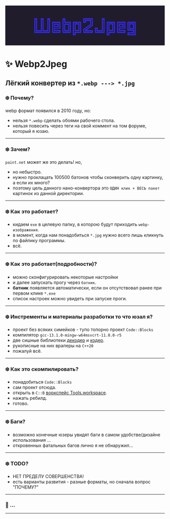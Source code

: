 
![Alt Text](logo.gif)
 
# :sparkles: Webp2Jpeg
 Лёгкий конвертер из `*.webp ---> *.jpg`
---
 
### :snowflake: Почему?
 webp формат появился в 2010 году, но:
 - нельзя `*.webp` сделать обоями рабочего стола.
 - нельзя повесить через теги на свой коммент на том форуме, который я юзаю.
---
 
### :snowflake: Зачем?
 `paint.net` может же это делать! но,
 - но небыстро.
 - нужно проклацать 100500 батонов чтобы сконверить одну картинку, а если их много?
 - поэтому цель данного нано-конвертора это `ОДИН клик + ВЕСЬ пакет` картинок из данной директории.
---
 
### :snowflake: Как это работает?
 - кидаем `exe` в целевую папку, в которою будут приходить `webp-изображения`.
 - в момент, когда нам понадобиться `*.jpg` нужно всего лишь кликнуть по файлику программы.
 - всё.
---
 
### :snowflake: Как это работает(подробности)?
 - можно сконфигурировать некоторые настройки
 - и далее запускать прогу через `батник`.
 - **батник** появляется автоматически, если он отсутствовал ранее при первом клике `*.exe`
 - список настроек можно увидеть при запуске проги.
---
 
### :snowflake: Инстременты и материалы разработки то что юзал я?
 - проект без всяких симейков - тупо топорно проект `Code::Blocks`
 - компилятор `gcc-13.1.0-mingw-w64msvcrt-11.0.0-r5`
 - две сишные библиотеки [декодер](https://github.com/webmproject/libwebp/) и [кодер](https://github.com/stbrumme/toojpeg).
 - рукописные на них враперы на `C++20`
 - пожалуй всё.
---
 
### :snowflake: Как это скомпилировать?
 - понадобиться `Code::Blocks`
 - сам проект отсюда.
 - открыть в `C::B` [воркспейс Tools.workspace](project/).
 - нажать ребилд.
 - готово.
---
 
### :snowflake: Баги?
 - возможно конечные юзеры увидят баги в самом удобстве/дизайне использования ...
 - откровенных фатальных багов лично я не обнаружил...
---
 
### :snowflake: TODO?
 - НЕТ ПРЕДЕЛУ СОВЕРШЕНСТВА!
 - есть варианты развития - разные форматы, но сначала вопрос "ПОЧЕМУ?"
---
 
### :telescope: ...
---
 
 